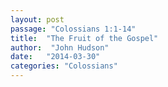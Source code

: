 ```yaml
---
layout: post
passage: "Colossians 1:1-14"
title:  "The Fruit of the Gospel"
author:  "John Hudson"
date:   "2014-03-30"
categories: "Colossians"
---
```


